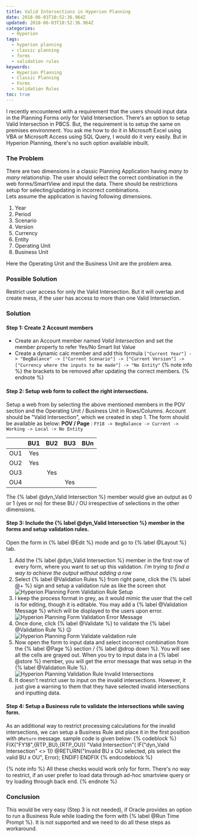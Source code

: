 ```yaml
---
title: Valid Intersections in Hyperion Planning
date: 2018-06-03T10:52:36.964Z
updated: 2018-06-03T10:52:36.964Z
categories:
  - Hyperion
tags:
  - hyperion planning
  - classic planning
  - forms
  - validation rules
keywords:
  - Hyperion Planning
  - Classic Planning
  - Forms
  - Validation Rules
toc: true
---
```

I recently encountered with a requirement that the users should input data in the Planning Forms only for Valid Intersection. There's an option to setup Valid Intersection in PBCS. But, the requirement is to setup the same on premises environment.
You ask me how to do it in Microsoft Excel using VBA or Microsoft Access using SQL Query, I would do it very easily. But in Hyperion Planning, there's no such option available inbuilt.
<!---more--->
### The Problem
There are two dimensions in a classic Planning Application having _many to many_ relationship. The user should select the correct combination in the web forms/SmartView and input the data. There should be restrictions setup for selecting/updating in incorrect combinations.	
Lets assume the application is having following dimensions.
1. Year
2. Period
3. Scenario
4. Version
5. Currency
6. Entity
7. Operating Unit
8. Business Unit

Here the Operating Unit and the Business Unit are the problem area.

### Possible Solution
Restrict user access for only the Valid Intersection. But it will overlap and create mess, if the user has access to more than one Valid Intersection.

### Solution

#### Step 1: Create 2 Account members
* Create an Account member named _Valid Intersection_ and set the member property to refer Yes/No Smart list Value
* Create a dynamic calc member and add this formula `["Current Year"] -> "BegBalance" -> ["Current Scenario"] -> ["Current Version"] -> ["Currency where the inputs to be made"] -> "No Entity"`
{% note info %}
the brackets to be removed after updating the correct members.
{% endnote %}

#### Step 2: Setup web form to collect the right intersections.
Setup a web from by selecting the above mentioned members in the POV section and the Operating Unit / Business Unit in Rows/Columns. Account should be "Valid Intersection", which we created in step 1.
The form should be available as below:
**POV / Page** : `FY18 -> BegBalance -> Current -> Working -> Local -> No Entity`

| | BU1 | BU2 | BU3 | BUn |
|---|:---:|:---:|:---:|:---:|
|OU1| Yes | | | |
|OU2| Yes | | | |
|OU3| | Yes | | |
|OU4| | | Yes | |

The {% label @dyn_Valid Intersection %} member would give an output as 0 or 1 (yes or no) for these BU / OU irrespective of selections in the other dimensions.

#### Step 3: Include the {% label @dyn_Valid Intersection %} member in the forms and setup validation rules.
Open the form in {% label @Edit %} mode and go to {% label @Layout %} tab.
1. Add the {% label @dyn_Valid Intersection %} member in the first row of every form, where you want to set up this validation. _I'm trying to find a way to achieve the output without adding a row_
2. Select {% label @Validation Rules %} from right pane, click the {% label @+ %} sign and setup a validation rule as like the screen shot  
![Hyperion Planning Form Validation Rule Setup](https://res.cloudinary.com/anbuchelva/image/upload/v1546629694/images/HP/Validation_Rule1.PNG)  
2. I keep the process format in grey, as it would mimic the user that the cell is for editing, though it is editable. You may add a {% label @Validation Message %} which will be displayed to the users upon error.  
![Hyperion Planning Form Validation Error Message](https://res.cloudinary.com/anbuchelva/image/upload/v1546629694/images/HP/Validation_Rule2.PNG)  
3. Once done, click {% label @Validate %} to validate the {% label @Validation Rule %} :wink:  
![Hyperion Planning Form Validate validation rule](https://res.cloudinary.com/anbuchelva/image/upload/v1546629694/images/HP/Validation_Rule3.PNG)  
4. Now open the form to input data and select incorrect combination from the {% label @Page %} section / {% label @drop down %}. You will see all the cells are grayed out. When you try to input data in a {% label @store %} member, you will get the error message that was setup in the {% label @Validation Rule %}.  
![Hyperion Planning Validation Rule Invalid Intersections](https://res.cloudinary.com/anbuchelva/image/upload/v1546629694/images/HP/Validation_Rule4.PNG)  
5. It doesn't restrict user to input on the invalid intersections. However, it just give a warning to them that they have selected invalid intersections and inputting data.

#### Step 4: Setup a Business rule to validate the intersections while saving form.
As an additional way to restrict processing calculations for the invalid intersections, we can setup a Business Rule and place it in the first position with `@Return` message.
sample code is given below:
{% codeblock %}
FIX("FY18",{RTP_BU},{RTP_OU})
	"Valid Intersection"(
	IF("dyn_Valid Intersection" <> 1))
		@RETURN("Invalid BU x OU selected, pls select the valid BU x OU", Error);
	ENDIF)
ENDFIX
{% endcodeblock %}

{% note info %}
All these checks would work only for form. There's no way to restrict, if an user prefer to load data through ad-hoc smartview query or try loading through back end.
{% endnote %}

### Conclusion
This would be very easy (Step 3 is not needed), if Oracle provides an option to run a Business Rule while loading the form with {% label @Run Time Prompt %}. It is not supported and we need to do all these steps as workaround.
